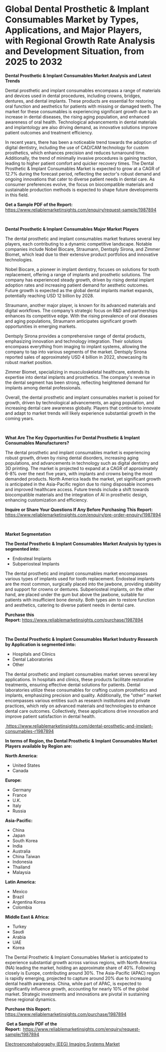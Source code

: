 <p><h1>Global Dental Prosthetic & Implant Consumables Market by Types, Applications, and Major Players, with Regional Growth Rate Analysis and Development Situation, from 2025 to 2032</h1></p><p><strong>Dental Prosthetic & Implant Consumables Market Analysis and Latest Trends</strong></p>
<p><p>Dental prosthetic and implant consumables encompass a range of materials and devices used in dental procedures, including crowns, bridges, dentures, and dental implants. These products are essential for restoring oral function and aesthetics for patients with missing or damaged teeth. The market for these consumables is experiencing significant growth due to an increase in dental diseases, the rising aging population, and enhanced awareness of oral health. Technological advancements in dental materials and implantology are also driving demand, as innovative solutions improve patient outcomes and treatment efficiency.</p><p>In recent years, there has been a noticeable trend towards the adoption of digital dentistry, including the use of CAD/CAM technology for custom prosthetics, which enhances precision and reduces turnaround time. Additionally, the trend of minimally invasive procedures is gaining traction, leading to higher patient comfort and quicker recovery times. The Dental Prosthetic & Implant Consumables Market is expected to grow at a CAGR of 12.7% during the forecast period, reflecting the sector's robust demand and ongoing innovations that cater to diverse patient needs in dental care. As consumer preferences evolve, the focus on biocompatible materials and sustainable production methods is expected to shape future developments in this field.</p></p>
<p><strong>Get a Sample PDF of the Report:&nbsp;</strong> <a href="https://www.reliablemarketinsights.com/enquiry/request-sample/1987894?utm_campaign=2935&utm_medium=2&utm_source=Github&utm_content=ia&utm_term=05032025&utm_id=dental-prosthetic-implant-consumables">https://www.reliablemarketinsights.com/enquiry/request-sample/1987894</a></p>
<p>&nbsp;</p>
<p><strong>Dental Prosthetic & Implant Consumables Major Market Players</strong></p>
<p><p>The dental prosthetic and implant consumables market features several key players, each contributing to a dynamic competitive landscape. Notable companies include Nobel Biocare, Straumann, Dentsply Sirona, and Zimmer Biomet, which lead due to their extensive product portfolios and innovative technologies. </p><p>Nobel Biocare, a pioneer in implant dentistry, focuses on solutions for tooth replacement, offering a range of implants and prosthetic solutions. The company has experienced steady growth, driven by rising dental implant adoption rates and increasing patient demand for aesthetic outcomes. Future growth is expected as the global dental implants market expands, potentially reaching USD 12 billion by 2028.</p><p>Straumann, another major player, is known for its advanced materials and digital workflows. The company’s strategic focus on R&D and partnerships enhances its competitive edge. With the rising prevalence of oral diseases and aging populations, Straumann anticipates significant growth opportunities in emerging markets.</p><p>Dentsply Sirona provides a comprehensive range of dental products, emphasizing innovation and technology integration. Their solutions encompass everything from imaging to implant systems, allowing the company to tap into various segments of the market. Dentsply Sirona reported sales of approximately USD 4 billion in 2022, showcasing its robust market position. </p><p>Zimmer Biomet, specializing in musculoskeletal healthcare, extends its expertise into dental implants and prosthetics. The company's revenue in the dental segment has been strong, reflecting heightened demand for implants among dental professionals.</p><p>Overall, the dental prosthetic and implant consumables market is poised for growth, driven by technological advancements, an aging population, and increasing dental care awareness globally. Players that continue to innovate and adapt to market trends will likely experience substantial growth in the coming years.</p></p>
<p>&nbsp;</p>
<p><strong>What Are The Key Opportunities For Dental Prosthetic & Implant Consumables Manufacturers?</strong></p>
<p><p>The dental prosthetic and implant consumables market is experiencing robust growth, driven by rising dental disorders, increasing aging populations, and advancements in technology such as digital dentistry and 3D printing. The market is projected to expand at a CAGR of approximately 6-8% over the next five years, with implants and crowns being the most demanded products. North America leads the market, yet significant growth is anticipated in the Asia-Pacific region due to rising disposable incomes and improved healthcare access. Future trends include a shift towards biocompatible materials and the integration of AI in prosthetic design, enhancing customization and efficiency.</p></p>
<p><strong>Inquire or Share Your Questions If Any Before Purchasing This Report:</strong> <a href="https://www.reliablemarketinsights.com/enquiry/pre-order-enquiry/1987894?utm_campaign=2935&utm_medium=2&utm_source=Github&utm_content=ia&utm_term=05032025&utm_id=dental-prosthetic-implant-consumables">https://www.reliablemarketinsights.com/enquiry/pre-order-enquiry/1987894</a></p>
<p>&nbsp;</p>
<p><strong>Market Segmentation</strong></p>
<p><strong>The Dental Prosthetic & Implant Consumables Market Analysis by types is segmented into:</strong></p>
<p><ul><li>Endosteal Implants</li><li>Subperiosteal Implants</li></ul></p>
<p><p>The dental prosthetic and implant consumables market encompasses various types of implants used for tooth replacement. Endosteal implants are the most common, surgically placed into the jawbone, providing stability and support for crowns or dentures. Subperiosteal implants, on the other hand, are placed under the gum but above the jawbone, suitable for patients with insufficient bone density. Both types aim to restore function and aesthetics, catering to diverse patient needs in dental care.</p></p>
<p><strong>Purchase this Report:&nbsp;</strong><a href="https://www.reliablemarketinsights.com/purchase/1987894?utm_campaign=2935&utm_medium=2&utm_source=Github&utm_content=ia&utm_term=05032025&utm_id=dental-prosthetic-implant-consumables">https://www.reliablemarketinsights.com/purchase/1987894</a></p>
<p>&nbsp;</p>
<p><strong>The Dental Prosthetic & Implant Consumables Market Industry Research by Application is segmented into:</strong></p>
<p><ul><li>Hospitals and Clinics</li><li>Dental Laboratories</li><li>Other</li></ul></p>
<p><p>The dental prosthetic and implant consumables market serves several key applications. In hospitals and clinics, these products facilitate restorative treatments, ensuring effective dental solutions for patients. Dental laboratories utilize these consumables for crafting custom prosthetics and implants, emphasizing precision and quality. Additionally, the "other" market encompasses various entities such as research institutions and private practices, which rely on advanced materials and technologies to enhance dental care outcomes. Collectively, these applications drive innovation and improve patient satisfaction in dental health.</p></p>
<p><a href="https://www.reliablemarketinsights.com/dental-prosthetic-and-implant-consumables-r1987894?utm_campaign=2935&utm_medium=2&utm_source=Github&utm_content=ia&utm_term=05032025&utm_id=dental-prosthetic-implant-consumables">&nbsp;https://www.reliablemarketinsights.com/dental-prosthetic-and-implant-consumables-r1987894</a></p>
<p><strong>In terms of Region, the Dental Prosthetic & Implant Consumables Market Players available by Region are:</strong></p>
<p>
    <p> <strong> North America: </strong>
        <ul>
            <li>United States</li>
            <li>Canada</li>
        </ul>
        </p> 
    <p> <strong> Europe: </strong>
        <ul>
            <li>Germany</li>
            <li>France</li>
            <li>U.K.</li>
            <li>Italy</li>
            <li>Russia</li>
        </ul>
        </p> 
    <p> <strong> Asia-Pacific: </strong>
        <ul>
            <li>China</li>
            <li>Japan</li>
            <li>South Korea</li>
            <li>India</li>
            <li>Australia</li>
            <li>China Taiwan</li>
            <li>Indonesia</li>
            <li>Thailand</li>
            <li>Malaysia</li>
        </ul>
        </p> 
    <p> <strong> Latin America: </strong>
        <ul>
            <li>Mexico</li>
            <li>Brazil</li>
            <li>Argentina Korea</li>
            <li>Colombia</li>
        </ul>
        </p> 
    <p> <strong> Middle East & Africa: </strong>
        <ul>
            <li>Turkey</li>
            <li>Saudi</li>
            <li>Arabia</li>
            <li>UAE</li>
            <li>Korea</li>
        </ul>
    </p>
    </p>
<p><p>The Dental Prosthetic & Implant Consumables Market is anticipated to experience substantial growth across various regions, with North America (NA) leading the market, holding an approximate share of 40%. Following closely is Europe, contributing around 30%. The Asia-Pacific (APAC) region is rapidly emerging, projected to capture around 20% due to increasing dental health awareness. China, while part of APAC, is expected to significantly influence growth, accounting for nearly 10% of the global market. Strategic investments and innovations are pivotal in sustaining these regional dynamics.</p></p>
<p><strong>Purchase this Report: </strong><a href="https://www.reliablemarketinsights.com/purchase/1987894?utm_campaign=2935&utm_medium=2&utm_source=Github&utm_content=ia&utm_term=05032025&utm_id=dental-prosthetic-implant-consumables">https://www.reliablemarketinsights.com/purchase/1987894</a></p>
<p>&nbsp;<strong>Get a Sample PDF of the Report:&nbsp;&nbsp;</strong><a href="https://www.reliablemarketinsights.com/enquiry/request-sample/1987894?utm_campaign=2935&utm_medium=2&utm_source=Github&utm_content=ia&utm_term=05032025&utm_id=dental-prosthetic-implant-consumables">https://www.reliablemarketinsights.com/enquiry/request-sample/1987894</a></p>
<p><strong></strong></p>
<p><p><a href="https://github.com/birbamanan03/Market-Research-Report-List-1/blob/main/electroencephalography-eeg-imaging-systems-market.md?utm_campaign=2935&utm_medium=2&utm_source=Github&utm_content=ia&utm_term=05032025&utm_id=dental-prosthetic-implant-consumables">Electroencephalography (EEG) Imaging Systems Market</a></p></p>